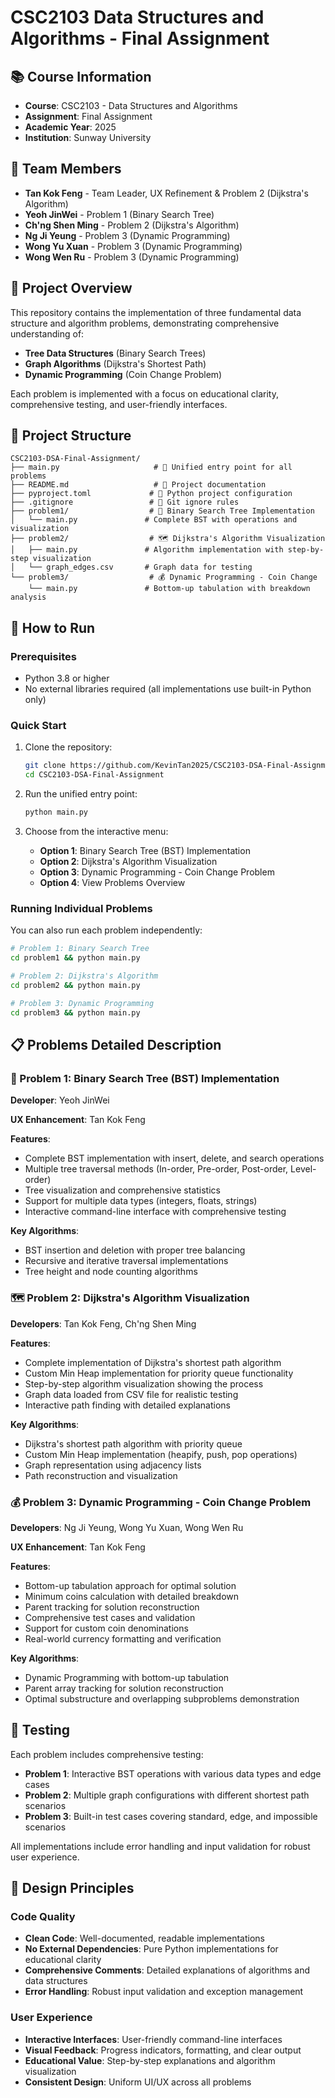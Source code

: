 # CSC2103 Data Structures and Algorithms - Final Assignment

## 📚 Course Information

- **Course**: CSC2103 - Data Structures and Algorithms
- **Assignment**: Final Assignment
- **Academic Year**: 2025
- **Institution**: Sunway University

## 👥 Team Members

- **Tan Kok Feng** - Team Leader, UX Refinement & Problem 2 (Dijkstra's Algorithm)
- **Yeoh JinWei** - Problem 1 (Binary Search Tree)
- **Ch'ng Shen Ming** - Problem 2 (Dijkstra's Algorithm)
- **Ng Ji Yeung** - Problem 3 (Dynamic Programming)
- **Wong Yu Xuan** - Problem 3 (Dynamic Programming)
- **Wong Wen Ru** - Problem 3 (Dynamic Programming)

## 🎯 Project Overview

This repository contains the implementation of three fundamental data structure and algorithm problems, demonstrating comprehensive understanding of:

- **Tree Data Structures** (Binary Search Trees)
- **Graph Algorithms** (Dijkstra's Shortest Path)
- **Dynamic Programming** (Coin Change Problem)

Each problem is implemented with a focus on educational clarity, comprehensive testing, and user-friendly interfaces.

## 📁 Project Structure

```
CSC2103-DSA-Final-Assignment/
├── main.py                     # 🚀 Unified entry point for all problems
├── README.md                   # 📖 Project documentation
├── pyproject.toml             # 🔧 Python project configuration
├── .gitignore                 # 🚫 Git ignore rules
├── problem1/                  # 🌳 Binary Search Tree Implementation
│   └── main.py               # Complete BST with operations and visualization
├── problem2/                  # 🗺️ Dijkstra's Algorithm Visualization
│   ├── main.py               # Algorithm implementation with step-by-step visualization
│   └── graph_edges.csv       # Graph data for testing
└── problem3/                  # 💰 Dynamic Programming - Coin Change
    └── main.py               # Bottom-up tabulation with breakdown analysis
```

## 🚀 How to Run

### Prerequisites

- Python 3.8 or higher
- No external libraries required (all implementations use built-in Python only)

### Quick Start

1. Clone the repository:

   ```bash
   git clone https://github.com/KevinTan2025/CSC2103-DSA-Final-Assignment.git
   cd CSC2103-DSA-Final-Assignment
   ```
2. Run the unified entry point:

   ```bash
   python main.py
   ```
3. Choose from the interactive menu:

   - **Option 1**: Binary Search Tree (BST) Implementation
   - **Option 2**: Dijkstra's Algorithm Visualization
   - **Option 3**: Dynamic Programming - Coin Change Problem
   - **Option 4**: View Problems Overview

### Running Individual Problems

You can also run each problem independently:

```bash
# Problem 1: Binary Search Tree
cd problem1 && python main.py

# Problem 2: Dijkstra's Algorithm
cd problem2 && python main.py

# Problem 3: Dynamic Programming
cd problem3 && python main.py
```

## 📋 Problems Detailed Description

### 🌳 Problem 1: Binary Search Tree (BST) Implementation

**Developer**: Yeoh JinWei

**UX Enhancement**: Tan Kok Feng

**Features**:

- Complete BST implementation with insert, delete, and search operations
- Multiple tree traversal methods (In-order, Pre-order, Post-order, Level-order)
- Tree visualization and comprehensive statistics
- Support for multiple data types (integers, floats, strings)
- Interactive command-line interface with comprehensive testing

**Key Algorithms**:

- BST insertion and deletion with proper tree balancing
- Recursive and iterative traversal implementations
- Tree height and node counting algorithms

### 🗺️ Problem 2: Dijkstra's Algorithm Visualization

**Developers**: Tan Kok Feng, Ch'ng Shen Ming

**Features**:

- Complete implementation of Dijkstra's shortest path algorithm
- Custom Min Heap implementation for priority queue functionality
- Step-by-step algorithm visualization showing the process
- Graph data loaded from CSV file for realistic testing
- Interactive path finding with detailed explanations

**Key Algorithms**:

- Dijkstra's shortest path algorithm with priority queue
- Custom Min Heap implementation (heapify, push, pop operations)
- Graph representation using adjacency lists
- Path reconstruction and visualization

### 💰 Problem 3: Dynamic Programming - Coin Change Problem

**Developers**: Ng Ji Yeung, Wong Yu Xuan, Wong Wen Ru

**UX Enhancement**: Tan Kok Feng

**Features**:

- Bottom-up tabulation approach for optimal solution
- Minimum coins calculation with detailed breakdown
- Parent tracking for solution reconstruction
- Comprehensive test cases and validation
- Support for custom coin denominations
- Real-world currency formatting and verification

**Key Algorithms**:

- Dynamic Programming with bottom-up tabulation
- Parent array tracking for solution reconstruction
- Optimal substructure and overlapping subproblems demonstration

## 🧪 Testing

Each problem includes comprehensive testing:

- **Problem 1**: Interactive BST operations with various data types and edge cases
- **Problem 2**: Multiple graph configurations with different shortest path scenarios
- **Problem 3**: Built-in test cases covering standard, edge, and impossible scenarios

All implementations include error handling and input validation for robust user experience.

## 🎨 Design Principles

### Code Quality

- **Clean Code**: Well-documented, readable implementations
- **No External Dependencies**: Pure Python implementations for educational clarity
- **Comprehensive Comments**: Detailed explanations of algorithms and data structures
- **Error Handling**: Robust input validation and exception management

### User Experience

- **Interactive Interfaces**: User-friendly command-line interfaces
- **Visual Feedback**: Progress indicators, formatting, and clear output
- **Educational Value**: Step-by-step explanations and algorithm visualization
- **Consistent Design**: Uniform UI/UX across all problems
